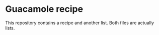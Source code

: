 # Guacamole recipe

This repository contains a recipe and another list.
Both files are actually lists. 
